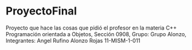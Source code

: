 # ProyectoFinal
Proyecto que hace las cosas que pidió el profesor en la materia C++ Programación orientada a Objetos, Sección 0908, Grupo: Grupo Alonzo, Integrantes: Angel Rufino Alonzo Rojas 11-MISM-1-011
